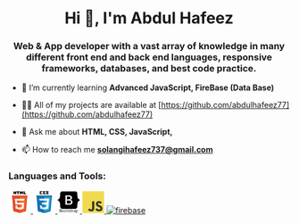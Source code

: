 <h1 align="center">Hi 👋, I'm Abdul Hafeez</h1>
<h3 align="center">Web & App developer with a vast array of knowledge in many different front end and back end languages, responsive frameworks, databases, and best code practice.</h3>

- 🌱 I’m currently learning **Advanced JavaScript, FireBase (Data Base)**

- 👨‍💻 All of my projects are available at [https://github.com/abdulhafeez77](https://github.com/abdulhafeez77)

- 💬 Ask me about **HTML, CSS, JavaScript,**

- 📫 How to reach me **solangihafeez737@gmail.com**
<h3 align="left">Languages and Tools:</h3>
<p align="left">
  <a href="https://www.w3.org/html/" target="_blank" rel="noreferrer"> 
    <img src="https://raw.githubusercontent.com/devicons/devicon/master/icons/html5/html5-original-wordmark.svg" alt="html5" width="40" height="40"/> 
  </a>
   <a href="https://www.w3schools.com/css/" target="_blank" rel="noreferrer">
    <img src="https://raw.githubusercontent.com/devicons/devicon/master/icons/css3/css3-original-wordmark.svg" alt="css3" width="40" height="40"/> 
  </a> 
   <a href="https://getbootstrap.com" rel="nofollow"> 
     <img src="https://raw.githubusercontent.com/devicons/devicon/master/icons/bootstrap/bootstrap-plain-wordmark.svg" alt="bootstrap" width="40" height="40"style="max 
       width: 100%;"> 
   </a>
  <a href="https://developer.mozilla.org/en-US/docs/Web/JavaScript" target="_blank" rel="noreferrer"> 
    <img src="https://raw.githubusercontent.com/devicons/devicon/master/icons/javascript/javascript-original.svg" alt="javascript" width="40" height="40"/> 
  </a> 
   <a href="https://firebase.google.com/" rel="nofollow"> <img src="https://camo.githubusercontent.com/dd4b2422ed3bfc9da88c43d18550375c66f9584327dff7ecc19315ce50b96f07/68747470733a2f2f7777772e766563746f726c6f676f2e7a6f6e652f6c6f676f732f66697265626173652f66697265626173652d69636f6e2e737667" alt="firebase" width="40" height="40" data-canonical-src="https://www.vectorlogo.zone/logos/firebase/firebase-icon.svg" style="max-width: 100%;"> </a>
</p>
